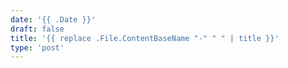 ```yaml
---
date: '{{ .Date }}'
draft: false
title: '{{ replace .File.ContentBaseName "-" " " | title }}'
type: 'post'
---
```


